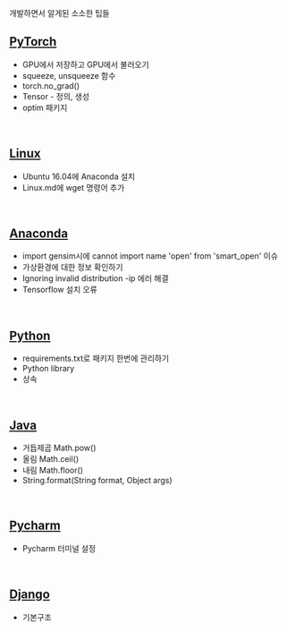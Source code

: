 개발하면서 알게된 소소한 팁들

## [PyTorch](https://github.com/jeewoo1025/Tips/blob/master/PyTorch.md)
* GPU에서 저장하고 GPU에서 불러오기
* squeeze, unsqueeze 함수
* torch.no_grad()
* Tensor - 정의, 생성
* optim 패키지
<br>

## [Linux](https://github.com/jeewoo1025/Tips/blob/master/Linux.md) 
* Ubuntu 16.04에 Anaconda 설치
* Linux.md에 wget 명령어 추가
<br>

## [Anaconda](https://github.com/jeewoo1025/Tips/blob/master/Anaconda.md)
* import gensim시에 cannot import name 'open' from 'smart_open' 이슈
* 가상환경에 대한 정보 확인하기
* Ignoring invalid distribution -ip 에러 해결
* Tensorflow 설치 오류
<br>

## [Python](https://github.com/jeewoo1025/Tips/blob/master/Python.md) 
* requirements.txt로 패키지 한번에 관리하기
* Python library
* 상속
<br>

## [Java](https://github.com/jeewoo1025/Tips/blob/master/Java.md)
* 거듭제곱 Math.pow()
* 올림 Math.ceil()
* 내림 Math.floor()
* String.format(String format, Object args)
<br>

## [Pycharm](https://github.com/jeewoo1025/Tips/blob/master/Pycharm.md) 
* Pycharm 터미널 설정
<br>

## [Django](https://github.com/jeewoo1025/Tips/blob/master/Django.md)
* 기본구조
<br>
